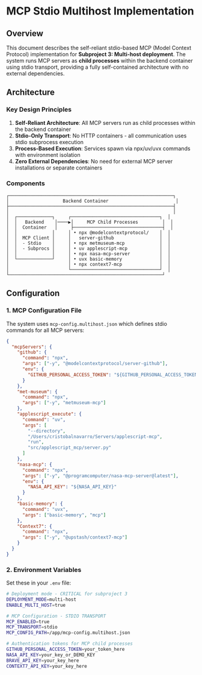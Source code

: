 # MCP Stdio Multihost Implementation

## Overview

This document describes the self-reliant stdio-based MCP (Model Context Protocol) implementation for **Subproject 3: Multi-host deployment**. The system runs MCP servers as **child processes** within the backend container using stdio transport, providing a fully self-contained architecture with no external dependencies.

## Architecture

### Key Design Principles

1. **Self-Reliant Architecture**: All MCP servers run as child processes within the backend container
2. **Stdio-Only Transport**: No HTTP containers - all communication uses stdio subprocess execution  
3. **Process-Based Execution**: Services spawn via npx/uv/uvx commands with environment isolation
4. **Zero External Dependencies**: No need for external MCP server installations or separate containers

### Components

```
┌─────────────────────────────────────────────────────────────┐
│                    Backend Container                         │
├─────────────────────────────────────────────────────────────┤
│                                                             │
│  ┌─────────────┐     ┌─────────────────────────────────┐  │
│  │   Backend    │────▶│     MCP Child Processes         │  │
│  │  Container   │     ├─────────────────────────────────┤  │
│  │             │     │ • npx @modelcontextprotocol/    │  │
│  │  MCP Client │     │   server-github                 │  │
│  │  - Stdio    │     │ • npx metmuseum-mcp             │  │
│  │  - Subprocs │     │ • uv applescript-mcp            │  │
│  │             │     │ • npx nasa-mcp-server           │  │
│  └─────────────┘     │ • uvx basic-memory              │  │
│                      │ • npx context7-mcp              │  │
│                      └─────────────────────────────────┘  │
└─────────────────────────────────────────────────────────┘
```

## Configuration

### 1. MCP Configuration File

The system uses `mcp-config.multihost.json` which defines stdio commands for all MCP servers:


```json
{
  "mcpServers": {
    "github": {
      "command": "npx",
      "args": ["-y", "@modelcontextprotocol/server-github"],
      "env": {
        "GITHUB_PERSONAL_ACCESS_TOKEN": "${GITHUB_PERSONAL_ACCESS_TOKEN}"
      }
    },
    "met-museum": {
      "command": "npx",
      "args": ["-y", "metmuseum-mcp"]
    },
    "applescript_execute": {
      "command": "uv",
      "args": [
        "--directory",
        "/Users/cristobalnavarro/Servers/applescript-mcp",
        "run",
        "src/applescript_mcp/server.py"
      ]
    },
    "nasa-mcp": {
      "command": "npx",
      "args": ["-y", "@programcomputer/nasa-mcp-server@latest"],
      "env": {
        "NASA_API_KEY": "${NASA_API_KEY}"
      }
    },
    "basic-memory": {
      "command": "uvx",
      "args": ["basic-memory", "mcp"]
    },
    "Context7": {
      "command": "npx",
      "args": ["-y", "@upstash/context7-mcp"]
    }
  }
}
```

### 2. Environment Variables

Set these in your `.env` file:

```bash
# Deployment mode - CRITICAL for subproject 3
DEPLOYMENT_MODE=multi-host
ENABLE_MULTI_HOST=true

# MCP Configuration - STDIO TRANSPORT
MCP_ENABLED=true
MCP_TRANSPORT=stdio
MCP_CONFIG_PATH=/app/mcp-config.multihost.json

# Authentication tokens for MCP child processes
GITHUB_PERSONAL_ACCESS_TOKEN=your_token_here
NASA_API_KEY=your_key_or_DEMO_KEY
BRAVE_API_KEY=your_key_here
CONTEXT7_API_KEY=your_key_here
```

